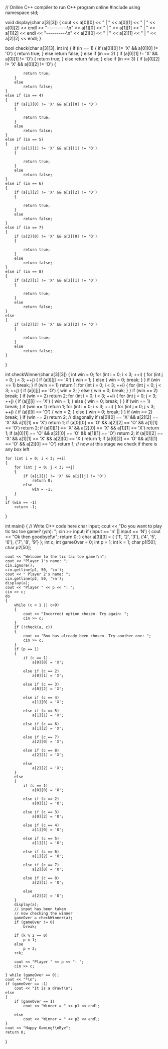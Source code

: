 // Online C++ compiler to run C++ program online
#include <iostream>
using namespace std;

void display(char a[3][3])
{
    cout << a[0][0] << " | " << a[0][1] << " | " << a[0][2] << endl << "----------\n" << a[1][0] << " | " << a[1][1] << " | " << a[1][2] << endl << "----------\n" << a[2][0] << " | " << a[2][1] << " | " << a[2][2] << endl;
}

bool check(char a[3][3], int in)
{
    if (in == 1)
    {
        if (a[0][0] != 'X' && a[0][0] != 'O')
        {
            return true;
        }
        else
            return false;
    }
    else if (in == 2)
    {
        if (a[0][1] != 'X' && a[0][1] != 'O')
        {
            return true;
        }
        else
            return false;
    }
    else if (in == 3)
    {
        if (a[0][2] != 'X' && a[0][2] != 'O')
        {

            return true;
        }
        else
            return false;
    }
    else if (in == 4)
    {
        if (a[1][0] != 'X' && a[1][0] != 'O')
        {

            return true;
        }
        else
            return false;
    }
    else if (in == 5)
    {
        if (a[1][1] != 'X' && a[1][1] != 'O')
        {

            return true;
        }
        else
            return false;
    }
    else if (in == 6)
    {
        if (a[1][2] != 'X' && a[1][2] != 'O')
        {

            return true;
        }
        else
            return false;
    }
    else if (in == 7)
    {
        if (a[2][0] != 'X' && a[2][0] != 'O')
        {

            return true;
        }
        else
            return false;
    }
    else if (in == 8)
    {
        if (a[2][1] != 'X' && a[2][1] != 'O')
        {

            return true;
        }
        else
            return false;
    }
    else
    {
        if (a[2][2] != 'X' && a[2][2] != 'O')
        {

            return true;
        }
        else
            return false;
    }
}

int checkWinner(char a[3][3])
{
    int win = 0;
    for (int i = 0; i < 3; ++i)
    {
        for (int j = 0; j < 3; ++j)
        {
            if (a[i][j] == 'X')
            {
                win = 1;
            }
            else
            {
                win = 0;
                break;
            }
        }
        if (win == 1)
            break;
    }
    if (win == 1)
        return 1;
    for (int i = 0; i < 3; ++i)
    {
        for (int j = 0; j < 3; ++j)
        {
            if (a[i][j] == 'O')
            {
                win = 2;
            }
            else
            {
                win = 0;
                break;
            }
        }
        if (win == 2)
            break;
    }
    if (win == 2)
        return 2;
    for (int i = 0; i < 3; ++i)
    {
        for (int j = 0; j < 3; ++j)
        {
            if (a[j][i] == 'X')
            {
                win = 1;
            }
            else
            {
                win = 0;
                break;
            }
        }
        if (win == 1)
            break;
    }
    if (win == 1)
        return 1;
    for (int i = 0; i < 3; ++i)
    {
        for (int j = 0; j < 3; ++j)
        {
            if (a[j][i] == 'O')
            {
                win = 2;
            }
            else
            {
                win = 0;
                break;
            }
        }
        if (win == 2)
            break;
    }
    if (win == 2)
        return 2;
    // diagonally
    if (a[0][0] == 'X' && a[2][2] == 'X' && a[1][1] == 'X')
        return 1;
    if (a[0][0] == 'O' && a[2][2] == 'O' && a[1][1] == 'O')
        return 2;
    if (a[0][1] == 'X' && a[2][0] == 'X' && a[1][1] == 'X')
        return 1;
    if (a[0][1] == 'O' && a[2][0] == 'O' && a[1][1] == 'O')
        return 2;
    if (a[0][2] == 'X' && a[1][1] == 'X' && a[2][0] == 'X')
        return 1;
    if (a[0][2] == 'O' && a[1][1] == 'O' && a[2][0] == 'O')
        return 1;
    // now at this stage we check if there is any box left

    for (int i = 0; i < 3; ++i)
    {
        for (int j = 0; j < 3; ++j)
        {
            if (a[i][j] != 'X' && a[i][j] != 'O')
                return 0;
            else
                win = -1;
        }
    }
    if (win == -1)
        return -1;
}

int main() {
    // Write C++ code here
    char input;
    cout << "Do you want to play tic tac toe game? (y/n): ";
    cin >> input;
    if (input == 'n' || input == 'N')
    {
        cout << "Ok then goodbye!\n";
        return 0;
    }
    char a[3][3] = { {'1', '2', '3'}, {'4', '5', '6'}, {'7', '8', '9'} };
    int c;
    int gameOver = 0;
    int p = 1;
    int k = 1;
    char p1[50];
    char p2[50];

    cout << "Welcome to the tic tac toe game!\n";
    cout << "Player 1's name: ";
    cin.ignore();
    cin.getline(p1, 50, '\n');
    cout << " Player 2's name: ";
    cin.getline(p2, 50, '\n');
    display(a);
    cout << "Player " << p << ": ";
    cin >> c;
    do
    {
        while (c < 1 || c>9)
        {
            cout << "Incorrect option chosen. Try again: ";
            cin >> c;
        }
        if (!check(a, c))
        {
            cout << "Box has already been chosen. Try another one: ";
            cin >> c;
        }
        if (p == 1)
        {
            if (c == 1)
                a[0][0] = 'X';

            else if (c == 2)
                a[0][1] = 'X';

            else if (c == 3)
                a[0][2] = 'X';

            else if (c == 4)
                a[1][0] = 'X';

            else if (c == 5)
                a[1][1] = 'X';

            else if (c == 6)
                a[1][2] = 'X';

            else if (c == 7)
                a[2][0] = 'X';

            else if (c == 8)
                a[2][1] = 'X';

            else
                a[2][2] = 'X';
        }
        else
        {
            if (c == 1)
                a[0][0] = 'O';

            else if (c == 2)
                a[0][1] = 'O';

            else if (c == 3)
                a[0][2] = 'O';

            else if (c == 4)
                a[1][0] = 'O';

            else if (c == 5)
                a[1][1] = 'O';

            else if (c == 6)
                a[1][2] = 'O';

            else if (c == 7)
                a[2][0] = 'O';

            else if (c == 8)
                a[2][1] = 'O';

            else
                a[2][2] = 'O';
        }
        display(a);
        // input has been taken
        // now checking the winner
        gameOver = checkWinner(a);
        if (gameOver != 0)
            break;

        if (k % 2 == 0)
            p = 1;
        else
            p = 2;
        ++k;

        cout << "Player " << p << ": ";
        cin >> c;

    } while (gameOver == 0);
    cout << "*\n";
    if (gameOver == -1)
        cout << "It is a draw!\n";
    else
    {
        if (gameOver == 1)
            cout << "Winner = " << p1 << endl;

        else
            cout << "Winner = " << p2 << endl;
    }
    cout << "Happy Gaming!\nBye";
    return 0;
}
